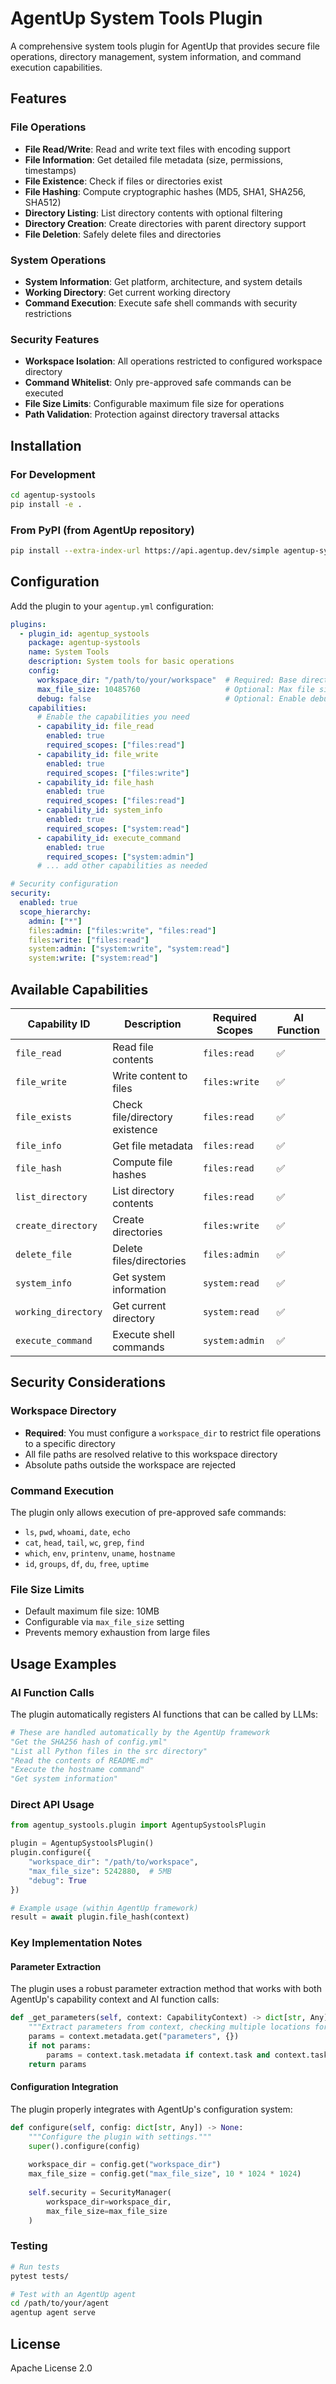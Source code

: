# AgentUp System Tools Plugin

A comprehensive system tools plugin for AgentUp that provides secure file operations, directory management, system information, and command execution capabilities.

## Features

### File Operations
- **File Read/Write**: Read and write text files with encoding support
- **File Information**: Get detailed file metadata (size, permissions, timestamps)
- **File Existence**: Check if files or directories exist
- **File Hashing**: Compute cryptographic hashes (MD5, SHA1, SHA256, SHA512)
- **Directory Listing**: List directory contents with optional filtering
- **Directory Creation**: Create directories with parent directory support
- **File Deletion**: Safely delete files and directories

### System Operations
- **System Information**: Get platform, architecture, and system details
- **Working Directory**: Get current working directory
- **Command Execution**: Execute safe shell commands with security restrictions

### Security Features
- **Workspace Isolation**: All operations restricted to configured workspace directory
- **Command Whitelist**: Only pre-approved safe commands can be executed
- **File Size Limits**: Configurable maximum file size for operations
- **Path Validation**: Protection against directory traversal attacks

## Installation

### For Development
```bash
cd agentup-systools
pip install -e .
```

### From PyPI (from AgentUp repository)
```bash
pip install --extra-index-url https://api.agentup.dev/simple agentup-systools
```

## Configuration

Add the plugin to your `agentup.yml` configuration:

```yaml
plugins:
  - plugin_id: agentup_systools
    package: agentup-systools
    name: System Tools
    description: System tools for basic operations
    config:
      workspace_dir: "/path/to/your/workspace"  # Required: Base directory for file operations
      max_file_size: 10485760                   # Optional: Max file size in bytes (default: 10MB)
      debug: false                              # Optional: Enable debug logging
    capabilities:
      # Enable the capabilities you need
      - capability_id: file_read
        enabled: true
        required_scopes: ["files:read"]
      - capability_id: file_write
        enabled: true
        required_scopes: ["files:write"]
      - capability_id: file_hash
        enabled: true
        required_scopes: ["files:read"]
      - capability_id: system_info
        enabled: true
        required_scopes: ["system:read"]
      - capability_id: execute_command
        enabled: true
        required_scopes: ["system:admin"]
      # ... add other capabilities as needed

# Security configuration
security:
  enabled: true
  scope_hierarchy:
    admin: ["*"]
    files:admin: ["files:write", "files:read"]
    files:write: ["files:read"]
    system:admin: ["system:write", "system:read"]
    system:write: ["system:read"]
```

## Available Capabilities

| Capability ID | Description | Required Scopes | AI Function |
|---------------|-------------|----------------|-------------|
| `file_read` | Read file contents | `files:read` | ✅ |
| `file_write` | Write content to files | `files:write` | ✅ |
| `file_exists` | Check file/directory existence | `files:read` | ✅ |
| `file_info` | Get file metadata | `files:read` | ✅ |
| `file_hash` | Compute file hashes | `files:read` | ✅ |
| `list_directory` | List directory contents | `files:read` | ✅ |
| `create_directory` | Create directories | `files:write` | ✅ |
| `delete_file` | Delete files/directories | `files:admin` | ✅ |
| `system_info` | Get system information | `system:read` | ✅ |
| `working_directory` | Get current directory | `system:read` | ✅ |
| `execute_command` | Execute shell commands | `system:admin` | ✅ |

## Security Considerations

### Workspace Directory
- **Required**: You must configure a `workspace_dir` to restrict file operations to a specific directory
- All file paths are resolved relative to this workspace directory
- Absolute paths outside the workspace are rejected

### Command Execution
The plugin only allows execution of pre-approved safe commands:
- `ls`, `pwd`, `whoami`, `date`, `echo`
- `cat`, `head`, `tail`, `wc`, `grep`, `find`
- `which`, `env`, `printenv`, `uname`, `hostname`
- `id`, `groups`, `df`, `du`, `free`, `uptime`

### File Size Limits
- Default maximum file size: 10MB
- Configurable via `max_file_size` setting
- Prevents memory exhaustion from large files

## Usage Examples

### AI Function Calls
The plugin automatically registers AI functions that can be called by LLMs:

```python
# These are handled automatically by the AgentUp framework
"Get the SHA256 hash of config.yml"
"List all Python files in the src directory"
"Read the contents of README.md"
"Execute the hostname command"
"Get system information"
```

### Direct API Usage
```python
from agentup_systools.plugin import AgentupSystoolsPlugin

plugin = AgentupSystoolsPlugin()
plugin.configure({
    "workspace_dir": "/path/to/workspace",
    "max_file_size": 5242880,  # 5MB
    "debug": True
})

# Example usage (within AgentUp framework)
result = await plugin.file_hash(context)
```

### Key Implementation Notes

#### Parameter Extraction
The plugin uses a robust parameter extraction method that works with both AgentUp's capability context and AI function calls:

```python
def _get_parameters(self, context: CapabilityContext) -> dict[str, Any]:
    """Extract parameters from context, checking multiple locations for compatibility."""
    params = context.metadata.get("parameters", {})
    if not params:
        params = context.task.metadata if context.task and context.task.metadata else {}
    return params
```

#### Configuration Integration
The plugin properly integrates with AgentUp's configuration system:

```python
def configure(self, config: dict[str, Any]) -> None:
    """Configure the plugin with settings."""
    super().configure(config)
    
    workspace_dir = config.get("workspace_dir")
    max_file_size = config.get("max_file_size", 10 * 1024 * 1024)
    
    self.security = SecurityManager(
        workspace_dir=workspace_dir,
        max_file_size=max_file_size
    )
```

### Testing
```bash
# Run tests
pytest tests/

# Test with an AgentUp agent
cd /path/to/your/agent
agentup agent serve
```

## License

Apache License 2.0

